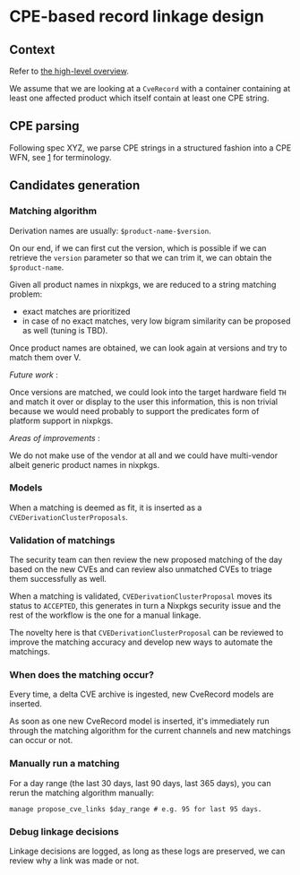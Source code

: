 # CPE-based record linkage design

## Context

Refer to [the high-level overview](./01_linkage.md).

We assume that we are looking at a `CveRecord` with a container containing at least one affected product which itself contain at least one CPE string.

## CPE parsing

Following spec XYZ, we parse CPE strings in a structured fashion into a CPE WFN, see [1] for terminology.

[1]: https://nvlpubs.nist.gov/nistpubs/Legacy/IR/nistir7695.pdf

## Candidates generation

### Matching algorithm

Derivation names are usually: `$product-name-$version`.

On our end, if we can first cut the version, which is possible if we can retrieve the `version` parameter so that we can trim it, we can obtain the `$product-name`.

Given all product names in nixpkgs, we are reduced to a string matching problem:

- exact matches are prioritized
- in case of no exact matches, very low bigram similarity can be proposed as well (tuning is TBD).

Once product names are obtained, we can look again at versions and try to match them over V.

_Future work_ :

Once versions are matched, we could look into the target hardware field `TH` and match it over or display to the user this information, this is non trivial because we would need probably to support the predicates form of platform support in nixpkgs.

_Areas of improvements_ :

We do not make use of the vendor at all and we could have multi-vendor albeit generic product names in nixpkgs.

### Models

When a matching is deemed as fit, it is inserted as a `CVEDerivationClusterProposals`.

### Validation of matchings

The security team can then review the new proposed matching of the day based on the new CVEs and can review also unmatched CVEs to triage them successfully as well.

When a matching is validated, `CVEDerivationClusterProposal` moves its status to `ACCEPTED`, this generates in turn a Nixpkgs security issue and the rest of the workflow is the one for a manual linkage.

The novelty here is that `CVEDerivationClusterProposal` can be reviewed to improve the matching accuracy and develop new ways to automate the matchings.

### When does the matching occur?

Every time, a delta CVE archive is ingested, new CveRecord models are inserted.

As soon as one new CveRecord model is inserted, it's immediately run through the matching algorithm for the current channels and new matchings can occur or not.

### Manually run a matching

For a day range (the last 30 days, last 90 days, last 365 days), you can rerun the matching algorithm manually:

```
manage propose_cve_links $day_range # e.g. 95 for last 95 days.
```

### Debug linkage decisions

Linkage decisions are logged, as long as these logs are preserved, we can review why a link was made or not.
